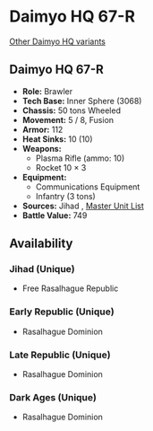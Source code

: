 # Daimyo HQ 67-R 

[Other Daimyo HQ variants](../daimyo_hq.md) 

## Daimyo HQ 67-R 

- **Role:** Brawler 
- **Tech Base:** Inner Sphere (3068) 
- **Chassis:** 50 tons Wheeled 
- **Movement:** 5 / 8, Fusion 
- **Armor:** 112 
- **Heat Sinks:** 10 (10) 
- **Weapons:** 
  - Plasma Rifle (ammo: 10) 
  - Rocket 10 × 3 
- **Equipment:** 
  - Communications Equipment 
  - Infantry (3 tons) 
- **Sources:** Jihad , [Master Unit List](http://masterunitlist.info/Unit/Details/809/daimyo-hq-67-r) 
- **Battle Value:** 749 

## Availability 

### Jihad (Unique) 

- Free Rasalhague Republic 

### Early Republic (Unique) 

- Rasalhague Dominion 

### Late Republic (Unique) 

- Rasalhague Dominion 

### Dark Ages (Unique) 

- Rasalhague Dominion 

